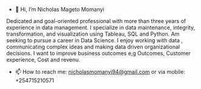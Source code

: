 - 👋 Hi, I’m Nicholas Mageto Momanyi

Dedicated and goal-oriented professional with more than three years of experience in data management. I specialize in data maintenance, integrity, transformation, and visualization using Tableau, SQL and Python.
Am seeking to pursue a career in Data Science. I enjoy working with data , communicating complex ideas and making data driven organizational decisions. I want to improve business outcomes e,g Outcomes, Customer experience, Cost and revenu.
- 📫 How to reach me: nicholasmomanyi94@gmail.com or via mobile: +254715210571

<!---
nichmomanyi/nichmomanyi is a ✨ special ✨ repository because its `README.md` (this file) appears on your GitHub profile.
You can click the Preview link to take a look at your changes.
--->

